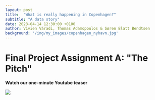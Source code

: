 ```yaml
---
layout: post
title:  "What is really happening in Copenhagen?"
subtitle: "A data story"
date: 2023-04-14 12:30:00 +0100
author: Vivien Váradi, Thomas Adamopoulos & Søren Blatt Bendtsen
background: '/img/my_images/copenhagen_nyhavn.jpg'
---
```


# Final Project Assignment A: "The Pitch"

**Watch our one-minute Youtube teaser**

![](https://www.youtube.com/watch?v=kp9Resy2QPk)
